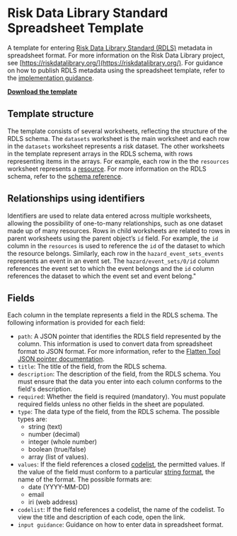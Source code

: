 #  Risk Data Library Standard Spreadsheet Template

A template for entering [Risk Data Library Standard (RDLS)](https://rdl-standard.readthedocs.io) metadata in spreadsheet format. For more information on the Risk Data Library project, see [https://riskdatalibrary.org/](https://riskdatalibrary.org/). For guidance on how to publish RDLS metadata using the spreadsheet template, refer to the [implementation guidance](https://rdl-standard.readthedocs.io/en/dev/guides/).

**[Download the template](https://github.com/GFDRR/rdls-spreadsheet-template/raw/main/templates/full.xlsx)**

## Template structure

The template consists of several worksheets, reflecting the structure of the RDLS schema. The `datasets` worksheet is the main worksheet and each row in the `datasets` worksheet represents a risk dataset. The other worksheets in the template represent arrays in the RDLS schema, with rows representing items in the arrays. For example, each row in the the `resources` worksheet represents a [resource](https://rdl-standard.readthedocs.io/en/dev/reference/schema/#resource). For more information on the RDLS schema, refer to the [schema reference](https://rdl-standard.readthedocs.io/en/dev/reference/).

## Relationships using identifiers

Identifiers are used to relate data entered across multiple worksheets, allowing the possibility of one-to-many relationships, such as one dataset made up of many resources. Rows in child worksheets are related to rows in parent worksheets using the parent object’s `id` field. For example, the `id` column in the `resources` is used to reference the `id` of the dataset to which the resource belongs. Similarly, each row in the `hazard_event_sets_events` represents an event in an event set. The `hazard/event_sets/0/id` column references the event set to which the event belongs and the `id` column references the dataset to which the event set and event belong."

## Fields

Each column in the template represents a field in the RDLS schema. The following information is provided for each field:

* `path`: A JSON pointer that identifies the RDLS field represented by the column. This information is used to convert data from spreadsheet format to JSON format. For more information, refer to the [Flatten Tool JSON pointer documentation](https://flatten-tool.readthedocs.io/en/latest/unflatten/#understanding-json-pointer-and-how-flatten-tool-uses-it).
* `title`: The title of the field, from the RDLS schema.
* `description`: The description of the field, from the RDLS schema. You must ensure that the data you enter into each column conforms to the field's description.
* `required`: Whether the field is required (mandatory). You must populate required fields unless no other fields in the sheet are populated.
* `type`: The data type of the field, from the RDLS schema. The possible types are:
  * string (text)
  * number (decimal)
  * integer (whole number)
  * boolean (true/false)
  * array (list of values).
* `values`: If the field references a closed [codelist](https://rdl-standard.readthedocs.io/en/dev/reference/codelists/), the permitted values. If the value of the field must conform to a particular [string format](https://json-schema.org/understanding-json-schema/reference/string.html#built-in-formats), the name of the format. The possible formats are:
  * date (YYYY-MM-DD)
  * email
  * iri (web address)
* `codelist`: If the field references a codelist, the name of the codelist. To view the title and description of each code, open the link.
* `input guidance`: Guidance on how to enter data in spreadsheet format.
